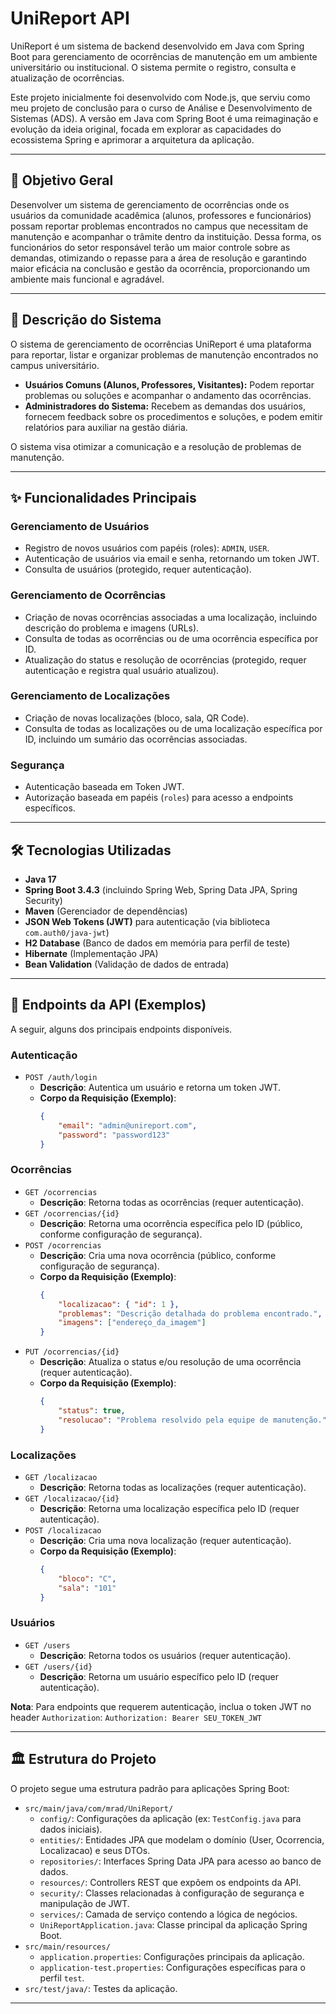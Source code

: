 # UniReport API

UniReport é um sistema de backend desenvolvido em Java com Spring Boot para gerenciamento de ocorrências de manutenção em um ambiente universitário ou institucional. O sistema permite o registro, consulta e atualização de ocorrências.

Este projeto inicialmente foi desenvolvido com Node.js, que serviu como meu projeto de conclusão para o curso de Análise e Desenvolvimento de Sistemas (ADS). A versão em Java com Spring Boot é uma reimaginação e evolução da ideia original, focada em explorar as capacidades do ecossistema Spring e aprimorar a arquitetura da aplicação.

---

## 🎯 Objetivo Geral

Desenvolver um sistema de gerenciamento de ocorrências onde os usuários da comunidade acadêmica (alunos, professores e funcionários) possam reportar problemas encontrados no campus que necessitam de manutenção e acompanhar o trâmite dentro da instituição. Dessa forma, os funcionários do setor responsável terão um maior controle sobre as demandas, otimizando o repasse para a área de resolução e garantindo maior eficácia na conclusão e gestão da ocorrência, proporcionando um ambiente mais funcional e agradável.

---

## 📝 Descrição do Sistema

O sistema de gerenciamento de ocorrências UniReport é uma plataforma para reportar, listar e organizar problemas de manutenção encontrados no campus universitário.

* **Usuários Comuns (Alunos, Professores, Visitantes):** Podem reportar problemas ou soluções e acompanhar o andamento das ocorrências.
* **Administradores do Sistema:** Recebem as demandas dos usuários, fornecem feedback sobre os procedimentos e soluções, e podem emitir relatórios para auxiliar na gestão diária.

O sistema visa otimizar a comunicação e a resolução de problemas de manutenção.

---

## ✨ Funcionalidades Principais

### Gerenciamento de Usuários
* Registro de novos usuários com papéis (roles): `ADMIN`, `USER`.
* Autenticação de usuários via email e senha, retornando um token JWT.
* Consulta de usuários (protegido, requer autenticação).

### Gerenciamento de Ocorrências
* Criação de novas ocorrências associadas a uma localização, incluindo descrição do problema e imagens (URLs).
* Consulta de todas as ocorrências ou de uma ocorrência específica por ID.
* Atualização do status e resolução de ocorrências (protegido, requer autenticação e registra qual usuário atualizou).

### Gerenciamento de Localizações
* Criação de novas localizações (bloco, sala, QR Code).
* Consulta de todas as localizações ou de uma localização específica por ID, incluindo um sumário das ocorrências associadas.

### Segurança
* Autenticação baseada em Token JWT.
* Autorização baseada em papéis (`roles`) para acesso a endpoints específicos.

---

## 🛠️ Tecnologias Utilizadas

* **Java 17**
* **Spring Boot 3.4.3** (incluindo Spring Web, Spring Data JPA, Spring Security)
* **Maven** (Gerenciador de dependências)
* **JSON Web Tokens (JWT)** para autenticação (via biblioteca `com.auth0/java-jwt`)
* **H2 Database** (Banco de dados em memória para perfil de teste)
* **Hibernate** (Implementação JPA)
* **Bean Validation** (Validação de dados de entrada)

---

## 📡 Endpoints da API (Exemplos)

A seguir, alguns dos principais endpoints disponíveis.

### Autenticação

* `POST /auth/login`
    * **Descrição**: Autentica um usuário e retorna um token JWT.
    * **Corpo da Requisição (Exemplo)**:
        ```json
        {
            "email": "admin@unireport.com",
            "password": "password123"
        }
        ```

### Ocorrências

* `GET /ocorrencias`
    * **Descrição**: Retorna todas as ocorrências (requer autenticação).
* `GET /ocorrencias/{id}`
    * **Descrição**: Retorna uma ocorrência específica pelo ID (público, conforme configuração de segurança).
* `POST /ocorrencias`
    * **Descrição**: Cria uma nova ocorrência (público, conforme configuração de segurança).
    * **Corpo da Requisição (Exemplo)**:
        ```json
        {
            "localizacao": { "id": 1 },
            "problemas": "Descrição detalhada do problema encontrado.",
            "imagens": ["endereço_da_imagem"]
        }
        ```
* `PUT /ocorrencias/{id}`
    * **Descrição**: Atualiza o status e/ou resolução de uma ocorrência (requer autenticação).
    * **Corpo da Requisição (Exemplo)**:
        ```json
        {
            "status": true,
            "resolucao": "Problema resolvido pela equipe de manutenção."
        }
        ```

### Localizações

* `GET /localizacao`
    * **Descrição**: Retorna todas as localizações (requer autenticação).
* `GET /localizacao/{id}`
    * **Descrição**: Retorna uma localização específica pelo ID (requer autenticação).
* `POST /localizacao`
    * **Descrição**: Cria uma nova localização (requer autenticação).
    * **Corpo da Requisição (Exemplo)**:
        ```json
        {
            "bloco": "C",
            "sala": "101"
        }
        ```

### Usuários

* `GET /users`
    * **Descrição**: Retorna todos os usuários (requer autenticação).
* `GET /users/{id}`
    * **Descrição**: Retorna um usuário específico pelo ID (requer autenticação).

**Nota**: Para endpoints que requerem autenticação, inclua o token JWT no header `Authorization`:
`Authorization: Bearer SEU_TOKEN_JWT`

---

## 🏛️ Estrutura do Projeto

O projeto segue uma estrutura padrão para aplicações Spring Boot:

* `src/main/java/com/mrad/UniReport/`
    * `config/`: Configurações da aplicação (ex: `TestConfig.java` para dados iniciais).
    * `entities/`: Entidades JPA que modelam o domínio (User, Ocorrencia, Localizacao) e seus DTOs.
    * `repositories/`: Interfaces Spring Data JPA para acesso ao banco de dados.
    * `resources/`: Controllers REST que expõem os endpoints da API.
    * `security/`: Classes relacionadas à configuração de segurança e manipulação de JWT.
    * `services/`: Camada de serviço contendo a lógica de negócios.
    * `UniReportApplication.java`: Classe principal da aplicação Spring Boot.
* `src/main/resources/`
    * `application.properties`: Configurações principais da aplicação.
    * `application-test.properties`: Configurações específicas para o perfil `test`.
* `src/test/java/`: Testes da aplicação.

---

